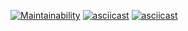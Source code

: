 [![Maintainability](https://api.codeclimate.com/v1/badges/51f64b8abc2ae046db47/maintainability)](https://codeclimate.com/github/mariiia8/frontend-project-44/maintainability)
[![asciicast](https://asciinema.org/a/zxKEhQOipNdveTUbwBqVkeSnw.svg)](https://asciinema.org/a/zxKEhQOipNdveTUbwBqVkeSnw)
[![asciicast](https://asciinema.org/a/OaDqpSCEq62nDA7boC23Ce3Uc.svg)](https://asciinema.org/a/OaDqpSCEq62nDA7boC23Ce3Uc)